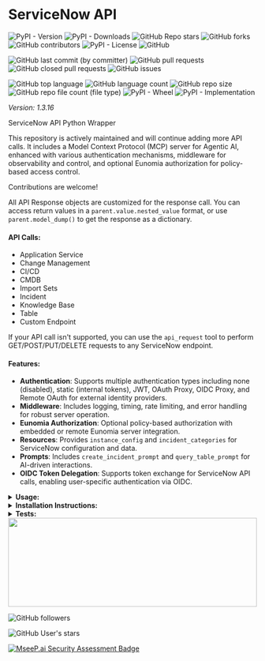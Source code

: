 # ServiceNow API

![PyPI - Version](https://img.shields.io/pypi/v/servicenow-api)
![PyPI - Downloads](https://img.shields.io/pypi/dd/servicenow-api)
![GitHub Repo stars](https://img.shields.io/github/stars/Knuckles-Team/servicenow-api)
![GitHub forks](https://img.shields.io/github/forks/Knuckles-Team/servicenow-api)
![GitHub contributors](https://img.shields.io/github/contributors/Knuckles-Team/servicenow-api)
![PyPI - License](https://img.shields.io/pypi/l/servicenow-api)
![GitHub](https://img.shields.io/github/license/Knuckles-Team/servicenow-api)

![GitHub last commit (by committer)](https://img.shields.io/github/last-commit/Knuckles-Team/servicenow-api)
![GitHub pull requests](https://img.shields.io/github/issues-pr/Knuckles-Team/servicenow-api)
![GitHub closed pull requests](https://img.shields.io/github/issues-pr-closed/Knuckles-Team/servicenow-api)
![GitHub issues](https://img.shields.io/github/issues/Knuckles-Team/servicenow-api)

![GitHub top language](https://img.shields.io/github/languages/top/Knuckles-Team/servicenow-api)
![GitHub language count](https://img.shields.io/github/languages/count/Knuckles-Team/servicenow-api)
![GitHub repo size](https://img.shields.io/github/repo-size/Knuckles-Team/servicenow-api)
![GitHub repo file count (file type)](https://img.shields.io/github/directory-file-count/Knuckles-Team/servicenow-api)
![PyPI - Wheel](https://img.shields.io/pypi/wheel/servicenow-api)
![PyPI - Implementation](https://img.shields.io/pypi/implementation/servicenow-api)

*Version: 1.3.16*

ServiceNow API Python Wrapper

This repository is actively maintained and will continue adding more API calls. It includes a Model Context Protocol (MCP) server for Agentic AI, enhanced with various authentication mechanisms, middleware for observability and control, and optional Eunomia authorization for policy-based access control.

Contributions are welcome!

All API Response objects are customized for the response call. You can access return values in a `parent.value.nested_value` format, or use `parent.model_dump()` to get the response as a dictionary.

#### API Calls:
- Application Service
- Change Management
- CI/CD
- CMDB
- Import Sets
- Incident
- Knowledge Base
- Table
- Custom Endpoint

If your API call isn't supported, you can use the `api_request` tool to perform GET/POST/PUT/DELETE requests to any ServiceNow endpoint.

#### Features:
- **Authentication**: Supports multiple authentication types including none (disabled), static (internal tokens), JWT, OAuth Proxy, OIDC Proxy, and Remote OAuth for external identity providers.
- **Middleware**: Includes logging, timing, rate limiting, and error handling for robust server operation.
- **Eunomia Authorization**: Optional policy-based authorization with embedded or remote Eunomia server integration.
- **Resources**: Provides `instance_config` and `incident_categories` for ServiceNow configuration and data.
- **Prompts**: Includes `create_incident_prompt` and `query_table_prompt` for AI-driven interactions.
- **OIDC Token Delegation**: Supports token exchange for ServiceNow API calls, enabling user-specific authentication via OIDC.

<details>
  <summary><b>Usage:</b></summary>

### MCP CLI

| Short Flag | Long Flag                          | Description                                                                 |
|------------|------------------------------------|-----------------------------------------------------------------------------|
| -h         | --help                             | Display help information                                                    |
| -t         | --transport                        | Transport method: 'stdio', 'http', or 'sse' [legacy] (default: stdio)       |
| -s         | --host                             | Host address for HTTP transport (default: 0.0.0.0)                          |
| -p         | --port                             | Port number for HTTP transport (default: 8000)                              |
|            | --auth-type                        | Authentication type: 'none', 'static', 'jwt', 'oauth-proxy', 'oidc-proxy', 'remote-oauth' (default: none) |
|            | --token-jwks-uri                   | JWKS URI for JWT verification                                              |
|            | --token-issuer                     | Issuer for JWT verification                                                |
|            | --token-audience                   | Audience for JWT verification                                              |
|            | --oauth-upstream-auth-endpoint     | Upstream authorization endpoint for OAuth Proxy                             |
|            | --oauth-upstream-token-endpoint    | Upstream token endpoint for OAuth Proxy                                    |
|            | --oauth-upstream-client-id         | Upstream client ID for OAuth Proxy                                         |
|            | --oauth-upstream-client-secret     | Upstream client secret for OAuth Proxy                                     |
|            | --oauth-base-url                   | Base URL for OAuth Proxy                                                   |
|            | --oidc-config-url                  | OIDC configuration URL                                                     |
|            | --oidc-client-id                   | OIDC client ID                                                             |
|            | --oidc-client-secret               | OIDC client secret                                                         |
|            | --oidc-base-url                    | Base URL for OIDC Proxy                                                    |
|            | --remote-auth-servers              | Comma-separated list of authorization servers for Remote OAuth             |
|            | --remote-base-url                  | Base URL for Remote OAuth                                                  |
|            | --allowed-client-redirect-uris     | Comma-separated list of allowed client redirect URIs                       |
|            | --eunomia-type                     | Eunomia authorization type: 'none', 'embedded', 'remote' (default: none)   |
|            | --eunomia-policy-file              | Policy file for embedded Eunomia (default: mcp_policies.json)              |
|            | --eunomia-remote-url               | URL for remote Eunomia server                                              |
|            | --enable-delegation                | Enable OIDC token delegation to ServiceNow (default: False)                |
|            | --servicenow-audience              | Audience for the delegated ServiceNow token                                |
|            | --delegated-scopes                 | Scopes for the delegated ServiceNow token (space-separated)                |

### Using as an MCP Server

The MCP Server can be run in two modes: `stdio` (for local testing) or `http` (for networked access). To start the server, use the following commands:

#### Run in stdio mode (default):
```bash
servicenow-mcp --transport "stdio"
```

#### Run in HTTP mode:
```bash
servicenow-mcp --transport "http"  --host "0.0.0.0"  --port "8000"
```

### Basic API Usage

**OAuth Authentication**

```python
#!/usr/bin/python
# coding: utf-8
from servicenow_api.servicenow_api import Api

username = "<SERVICENOW USERNAME>"
password = "<SERVICENOW PASSWORD>"
client_id = "<SERVICENOW CLIENT_ID>"
client_secret = "<SERVICENOW_CLIENT_SECRET>"
servicenow_url = "<SERVICENOW_URL>"

client = Api(
    url=servicenow_url,
    username=username,
    password=password,
    client_id=client_id,
    client_secret=client_secret
)

table = client.get_table(table="<TABLE NAME>")
print(f"Table: {table.model_dump()}")
```

**Basic Authentication**

```python
#!/usr/bin/python
# coding: utf-8
from servicenow_api.servicenow_api import Api

username = "<SERVICENOW USERNAME>"
password = "<SERVICENOW PASSWORD>"
servicenow_url = "<SERVICENOW_URL>"

client = Api(
    url=servicenow_url,
    username=username,
    password=password
)

table = client.get_table(table="<TABLE NAME>")
print(f"Table: {table.model_dump()}")
```

**Proxy and SSL Verify**

```python
#!/usr/bin/python
# coding: utf-8
from servicenow_api.servicenow_api import Api

username = "<SERVICENOW USERNAME>"
password = "<SERVICENOW PASSWORD>"
servicenow_url = "<SERVICENOW_URL>"

proxy = "https://proxy.net"

client = Api(
    url=servicenow_url,
    username=username,
    password=password,
    proxy=proxy,
    verify=False
)

table = client.get_table(table="<TABLE NAME>")
print(f"Table: {table.model_dump()}")
```

### Deploy MCP Server as a Service

The ServiceNow MCP server can be deployed using Docker, with configurable authentication, middleware, and Eunomia authorization.

#### Using Docker Run

```bash
docker pull knucklessg1/servicenow:latest

docker run -d \
  --name servicenow-mcp \
  -p 8004:8004 \
  -e HOST=0.0.0.0 \
  -e PORT=8004 \
  -e TRANSPORT=http \
  -e AUTH_TYPE=none \
  -e EUNOMIA_TYPE=none \
  -e SERVICENOW_INSTANCE=https://yourinstance.servicenow.com \
  -e SERVICENOW_USERNAME=user \
  -e SERVICENOW_PASSWORD=pass \
  -e SERVICENOW_CLIENT_ID=client_id \
  -e SERVICENOW_CLIENT_SECRET=client_secret \
  -e SERVICENOW_VERIFY=False \
  knucklessg1/servicenow:latest
```

For advanced authentication (e.g., OIDC Proxy with token delegation) or Eunomia, add the relevant environment variables:

```bash
docker run -d \
  --name servicenow-mcp \
  -p 8004:8004 \
  -e HOST=0.0.0.0 \
  -e PORT=8004 \
  -e TRANSPORT=http \
  -e AUTH_TYPE=oidc-proxy \
  -e OIDC_CONFIG_URL=https://provider.com/.well-known/openid-configuration \
  -e OIDC_CLIENT_ID=your-client-id \
  -e OIDC_CLIENT_SECRET=your-client-secret \
  -e OIDC_BASE_URL=https://your-server.com \
  -e ALLOWED_CLIENT_REDIRECT_URIS=http://localhost:*,https://*.example.com/* \
  -e ENABLE_DELEGATION=True \
  -e SERVICENOW_AUDIENCE=https://yourinstance.servicenow.com \
  -e DELEGATED_SCOPES="api user_impersonation" \
  -e EUNOMIA_TYPE=embedded \
  -e EUNOMIA_POLICY_FILE=/app/mcp_policies.json \
  -e SERVICENOW_INSTANCE=https://yourinstance.servicenow.com \
  -e SERVICENOW_USERNAME=user \
  -e SERVICENOW_PASSWORD=pass \
  -e SERVICENOW_CLIENT_ID=client_id \
  -e SERVICENOW_CLIENT_SECRET=client_secret \
  -e SERVICENOW_VERIFY=False \
  knucklessg1/servicenow:latest
```

#### Using Docker Compose

Create a `docker-compose.yml` file:

```yaml
services:
  servicenow-mcp:
    image: knucklessg1/servicenow:latest
    environment:
      - HOST=0.0.0.0
      - PORT=8004
      - TRANSPORT=http
      - AUTH_TYPE=none
      - EUNOMIA_TYPE=none
      - SERVICENOW_INSTANCE=https://yourinstance.servicenow.com
      - SERVICENOW_USERNAME=user
      - SERVICENOW_PASSWORD=pass
      - SERVICENOW_CLIENT_ID=client_id
      - SERVICENOW_CLIENT_SECRET=client_secret
      - SERVICENOW_VERIFY=False
    ports:
      - 8004:8004
```

For advanced setups with authentication, token delegation, and Eunomia:

```yaml
services:
  servicenow-mcp:
    image: knucklessg1/servicenow:latest
    environment:
      - HOST=0.0.0.0
      - PORT=8004
      - TRANSPORT=http
      - AUTH_TYPE=oidc-proxy
      - OIDC_CONFIG_URL=https://provider.com/.well-known/openid-configuration
      - OIDC_CLIENT_ID=your-client-id
      - OIDC_CLIENT_SECRET=your-client-secret
      - OIDC_BASE_URL=https://your-server.com
      - ALLOWED_CLIENT_REDIRECT_URIS=http://localhost:*,https://*.example.com/*
      - ENABLE_DELEGATION=True
      - SERVICENOW_AUDIENCE=https://yourinstance.servicenow.com
      - DELEGATED_SCOPES='api user_impersonation'
      - EUNOMIA_TYPE=embedded
      - EUNOMIA_POLICY_FILE=/app/mcp_policies.json
      - SERVICENOW_INSTANCE=https://yourinstance.servicenow.com
      - SERVICENOW_USERNAME=user
      - SERVICENOW_PASSWORD=pass
      - SERVICENOW_CLIENT_ID=client_id
      - SERVICENOW_CLIENT_SECRET=client_secret
      - SERVICENOW_VERIFY=False
    ports:
      - 8004:8004
    volumes:
      - ./mcp_policies.json:/app/mcp_policies.json
```

Run the service:

```bash
docker-compose up -d
```

#### Configure `mcp.json` for AI Integration

Recommended: Store secrets in environment variables with lookup in the JSON file.

For Testing Only: Plain text storage will also work, although **not** recommended.

```json
{
  "mcpServers": {
    "servicenow": {
      "command": "uv",
      "args": [
        "run",
        "--with",
        "servicenow-api",
        "servicenow-mcp",
        "--transport",
        "${TRANSPORT}",
        "--host",
        "${HOST}",
        "--port",
        "${PORT}",
        "--auth-type",
        "${AUTH_TYPE}",
        "--eunomia-type",
        "${EUNOMIA_TYPE}",
        "--enable-delegation",
        "${ENABLE_DELEGATION}",
        "--servicenow-audience",
        "${SERVICENOW_AUDIENCE}",
        "--delegated-scopes",
        "${DELEGATED_SCOPES}"
      ],
      "env": {
        "SERVICENOW_INSTANCE": "https://yourinstance.servicenow.com",
        "SERVICENOW_USERNAME": "user",
        "SERVICENOW_PASSWORD": "pass",
        "SERVICENOW_CLIENT_ID": "client_id",
        "SERVICENOW_CLIENT_SECRET": "client_secret",
        "SERVICENOW_VERIFY": "False",
        "TOKEN_JWKS_URI": "${TOKEN_JWKS_URI}",
        "TOKEN_ISSUER": "${TOKEN_ISSUER}",
        "TOKEN_AUDIENCE": "${TOKEN_AUDIENCE}",
        "OAUTH_UPSTREAM_AUTH_ENDPOINT": "${OAUTH_UPSTREAM_AUTH_ENDPOINT}",
        "OAUTH_UPSTREAM_TOKEN_ENDPOINT": "${OAUTH_UPSTREAM_TOKEN_ENDPOINT}",
        "OAUTH_UPSTREAM_CLIENT_ID": "${OAUTH_UPSTREAM_CLIENT_ID}",
        "OAUTH_UPSTREAM_CLIENT_SECRET": "${OAUTH_UPSTREAM_CLIENT_SECRET}",
        "OAUTH_BASE_URL": "${OAUTH_BASE_URL}",
        "OIDC_CONFIG_URL": "${OIDC_CONFIG_URL}",
        "OIDC_CLIENT_ID": "${OIDC_CLIENT_ID}",
        "OIDC_CLIENT_SECRET": "${OIDC_CLIENT_SECRET}",
        "OIDC_BASE_URL": "${OIDC_BASE_URL}",
        "REMOTE_AUTH_SERVERS": "${REMOTE_AUTH_SERVERS}",
        "REMOTE_BASE_URL": "${REMOTE_BASE_URL}",
        "ALLOWED_CLIENT_REDIRECT_URIS": "${ALLOWED_CLIENT_REDIRECT_URIS}",
        "EUNOMIA_TYPE": "${EUNOMIA_TYPE}",
        "EUNOMIA_POLICY_FILE": "${EUNOMIA_POLICY_FILE}",
        "EUNOMIA_REMOTE_URL": "${EUNOMIA_REMOTE_URL}",
        "ENABLE_DELEGATION": "${ENABLE_DELEGATION}",
        "SERVICENOW_AUDIENCE": "${SERVICENOW_AUDIENCE}",
        "DELEGATED_SCOPES": "${DELEGATED_SCOPES}"
      },
      "timeout": 200000
    }
  }
}
```

#### CLI Parameters

The `servicenow-mcp` command supports the following CLI options for configuration:

- `--transport`: Transport method (`stdio`, `http`, `sse`) [default: `http`]
- `--host`: Host address for HTTP transport [default: `0.0.0.0`]
- `--port`: Port number for HTTP transport [default: `8000`]
- `--auth-type`: Authentication type (`none`, `static`, `jwt`, `oauth-proxy`, `oidc-proxy`, `remote-oauth`) [default: `none`]
- `--token-jwks-uri`: JWKS URI for JWT verification
- `--token-issuer`: Issuer for JWT verification
- `--token-audience`: Audience for JWT verification
- `--oauth-upstream-auth-endpoint`: Upstream authorization endpoint for OAuth Proxy
- `--oauth-upstream-token-endpoint`: Upstream token endpoint for OAuth Proxy
- `--oauth-upstream-client-id`: Upstream client ID for OAuth Proxy
- `--oauth-upstream-client-secret`: Upstream client secret for OAuth Proxy
- `--oauth-base-url`: Base URL for OAuth Proxy
- `--oidc-config-url`: OIDC configuration URL
- `--oidc-client-id`: OIDC client ID
- `--oidc-client-secret`: OIDC client secret
- `--oidc-base-url`: Base URL for OIDC Proxy
- `--remote-auth-servers`: Comma-separated list of authorization servers for Remote OAuth
- `--remote-base-url`: Base URL for Remote OAuth
- `--allowed-client-redirect-uris`: Comma-separated list of allowed client redirect URIs
- `--eunomia-type`: Eunomia authorization type (`none`, `embedded`, `remote`) [default: `none`]
- `--eunomia-policy-file`: Policy file for embedded Eunomia [default: `mcp_policies.json`]
- `--eunomia-remote-url`: URL for remote Eunomia server
- `--enable-delegation`: Enable OIDC token delegation to ServiceNow [default: `False`]
- `--servicenow-audience`: Audience for the delegated ServiceNow token
- `--delegated-scopes`: Scopes for the delegated ServiceNow token (space-separated)

#### Middleware

The MCP server includes the following built-in middleware for enhanced functionality:

- **ErrorHandlingMiddleware**: Provides comprehensive error logging and transformation.
- **RateLimitingMiddleware**: Limits request frequency with a token bucket algorithm (10 requests/second, burst capacity of 20).
- **TimingMiddleware**: Tracks execution time of requests.
- **LoggingMiddleware**: Logs all requests and responses for observability.
- **UserTokenMiddleware**: Extracts Bearer tokens for OIDC token delegation to ServiceNow (enabled with `--enable-delegation`).

#### Eunomia Authorization

The server supports optional Eunomia authorization for policy-based access control:

- **Disabled (`none`)**: No authorization checks.
- **Embedded (`embedded`)**: Runs an embedded Eunomia server with a local policy file (`mcp_policies.json` by default).
- **Remote (`remote`)**: Connects to an external Eunomia server for centralized policy decisions.

To configure Eunomia policies:

```bash
# Initialize a default policy file
eunomia-mcp init

# Validate the policy file
eunomia-mcp validate mcp_policies.json
```

</details>

<details>
  <summary><b>Installation Instructions:</b></summary>

Install Python Package

```bash
python -m pip install servicenow-api eunomia-mcp
```

</details>

<details>
  <summary><b>Tests:</b></summary>

```bash
python ./test/test_servicenow_models.py
```

</details>

<img width="100%" height="180em" src="https://github-readme-stats.vercel.app/api?username=Knucklessg1&show_icons=true&hide_border=true&&count_private=true&include_all_commits=true" />

![GitHub followers](https://img.shields.io/github/followers/Knucklessg1)

![GitHub User's stars](https://img.shields.io/github/stars/Knucklessg1)

[![MseeP.ai Security Assessment Badge](https://mseep.net/pr/knuckles-team-servicenow-api-badge.png)](https://mseep.ai/app/knuckles-team-servicenow-api)
